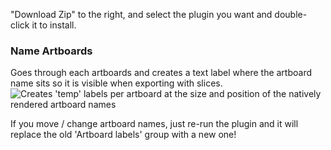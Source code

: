 "Download Zip" to the right, and select the plugin you want and double-click it to install.

### Name Artboards
Goes through each artboards and creates a text label where the artboard name sits so it is visible when exporting with slices.
![Creates 'temp' labels per artboard at the size and position of the natively rendered artboard names](http://cl.ly/image/3W0X450T1v1z/Image%202014-06-25%20at%2012.14.49%20PM.png)

If you move / change artboard names, just re-run the plugin and it will replace the old 'Artboard labels' group with a new one!